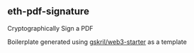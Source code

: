 ## eth-pdf-signature

Cryptographically Sign a PDF

Boilerplate generated using [gskril/web3-starter](https://github.com/gskril/web3-starter) as a template
